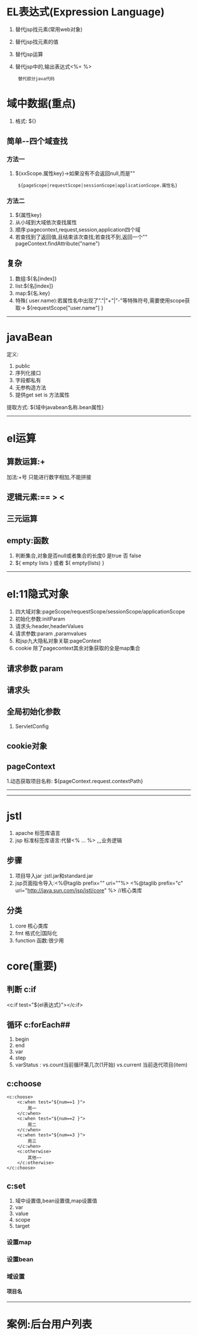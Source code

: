 # EL表达式(Expression Language) #
1. 替代jsp找元素(常用web对象)
2. 替代jsp找元素的值
3. 替代jsp运算
4. 替代jsp中的,输出表达式<%= %>

		替代部分java代码


# 域中数据(重点) #
1. 格式: ${}

## 简单--四个域查找 ##

### 方法一 ###
1. ${xxScope.属性key}->如果没有不会返回null,而是""

		${pageScope|requestScope|sessionScope|applicationScope.属性名}

### 方法二 ###
1. ${属性key}
2. 从小域到大域依次查找属性
3. 顺序:pagecontext,request,session,application四个域
4. 若查找到了返回值,且结束该次查找;若查找不到,返回一个""
	pageContext.findAttribute("name")	 



## 复杂 ##
1. 数组:${名[index]}
2. list:${名[index]}
3. map:${名.key}
4. 特殊( user.name):若属性名中出现了"."|"+"|"-"等特殊符号,需要使用scope获取-> ${requestScope["user.name"] }




----------


# javaBean #
定义:
1. public 
2. 序列化接口
3. 字段都私有
4. 无参构造方法
5. 提供get set is 方法属性

提取方式:
${域中javabean名称.bean属性}



----------

# el运算 #

## 算数运算:+ ##
加法:+号 只能进行数字相加,不能拼接

## 逻辑元素:== > <  ##

## 三元运算 ##

## empty:函数 ##
1. 判断集合,对象是否null或者集合的长度0 是true 否 false
2. ${ empty lists } 或者 ${ empty(lists) }




----------

# el:11隐式对象 #
1. 四大域对象:pageScope/requestScope/sessionScope/applicationScope
2. 初始化参数:initParam
3. 请求头:header,headerValues
4. 请求参数:param ,paramvalues
5. 和jsp九大隐私对象关联:pageContext
6. cookie
		除了pagecontext其余对象获取的全是map集合
	
## 请求参数 param ##


## 请求头 ##


## 全局初始化参数 ##
1. ServletConfig

## cookie对象 ##


## pageContext  ##
1.动态获取项目名称: ${pageContext.request.contextPath}






----------

----------
# jstl #
1. apache  标签库语言
2. jsp 标准标签库语言:代替<% ... %> ,,,业务逻辑  

## 步骤 ##
1. 项目导入jar :jstl.jar和standard.jar
2. jsp页面指令导入:<%@taglib prefix="" uri=""%>
		<%@taglib prefix="c" uri="http://java.sun.com/jsp/jstl/core" %>   //核心类库

## 分类 ##
1. core 核心类库
2. fmt 格式化|国际化
3. function 函数:很少用



# core(重要) #

## 判断 c:if ##
<c:if test="${el表达式}"></c:if>

## 循环 c:forEach##
1. begin
2. end
3. var
4. step
5. varStatus : vs.count当前循环第几次(1开始)  vs.current 当前迭代项目(item)



## c:choose ##
	<c:choose>
		<c:when test="${num==1 }">
			周一
		</c:when>
		<c:when test="${num==2 }">
			周二
		</c:when>
		<c:when test="${num==3 }">
			周三
		</c:when>
		<c:otherwise>
			其他~~
		</c:otherwise>
	</c:choose>


## c:set ##
1. 域中设置值,bean设置值,map设置值
2. var
3. value
4. scope
5. target


### 设置map ###

### 设置bean ###


### 域设置 ###

#### 项目名 ####




----------

# 案例:后台用户列表 #








